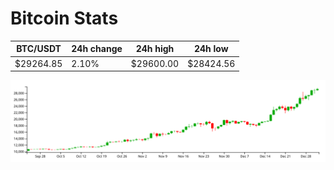 # Bitcoin Stats

BTC/USDT|24h change|24h high|24h low|
|---|---|---|---|
|$29264.85|2.10%|$29600.00|$28424.56|

<img src="./chart.svg">
